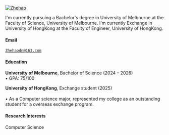 [![Zhehao](https://img.shields.io/badge/XX-github-blue?logo=github)](http://github.com/ZhehaoD)

I'm currently pursuing a Bachelor's degree in University of Melbourne at the Faculty of Science, University of Melbourne.
I'm currently Exchange in University of HongKong at the Faculty of Engineer, University of HongKong.

#### Email  
<code>Zhehaodn@163.com</code>  

#### Education  
**University of Melbourne**, Bachelor of Science (2024 – 2026)  
• GPA: 75/100 

**University of HongKong**, Exchange student (2025)<br>  
• As a Computer science major, represented my college as an outstanding student for a overseas exchange program.  

#### Research Interests  
Computer Science